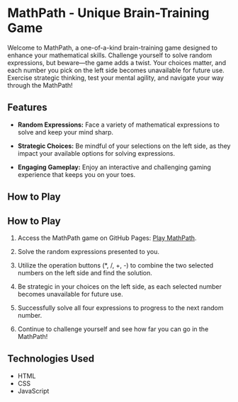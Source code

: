 # MathPath - Unique Brain-Training Game

Welcome to MathPath, a one-of-a-kind brain-training game designed to enhance your mathematical skills. Challenge yourself to solve random expressions, but beware—the game adds a twist. Your choices matter, and each number you pick on the left side becomes unavailable for future use. Exercise strategic thinking, test your mental agility, and navigate your way through the MathPath!

## Features

- **Random Expressions:** Face a variety of mathematical expressions to solve and keep your mind sharp.

- **Strategic Choices:** Be mindful of your selections on the left side, as they impact your available options for solving expressions.

- **Engaging Gameplay:** Enjoy an interactive and challenging gaming experience that keeps you on your toes.

## How to Play


## How to Play

1. Access the MathPath game on GitHub Pages: [Play MathPath](https://yosefyan.github.io/mathpath).

2. Solve the random expressions presented to you.

3. Utilize the operation buttons (*, /, +, -) to combine the two selected numbers on the left side and find the solution.

4. Be strategic in your choices on the left side, as each selected number becomes unavailable for future use.

5. Successfully solve all four expressions to progress to the next random number.

6. Continue to challenge yourself and see how far you can go in the MathPath!

## Technologies Used

- HTML
- CSS
- JavaScript
